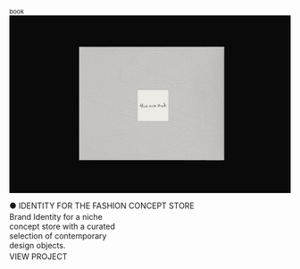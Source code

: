 book
![Картинка](6b8b5e191341535.65ca263de9fa9.png)

<div style="margin-top: 3px; margin-bottom: 3px;">
  ● IDENTITY FOR THE FASHION CONCEPT STORE
</div>

<div style="margin-bottom: 3px; width: 200px;">
  Brand Identity for a niche concept store with a curated selection of contemporary design objects.
</div>

<div style="margin-bottom: 7px;">
  VIEW PROJECT
</div>

<style>
p {
font-family: 'Inter', sans-serif; font-size: 11px; line-height: 13px;"
}
</style>

<head>
<link rel="preconnect" href="https://fonts.googleapis.com">
<link rel="preconnect" href="https://fonts.gstatic.com" crossorigin>
<link href="https://fonts.googleapis.com/css2?family=Inter:wght@440&display=swap" rel="stylesheet">
<head>
